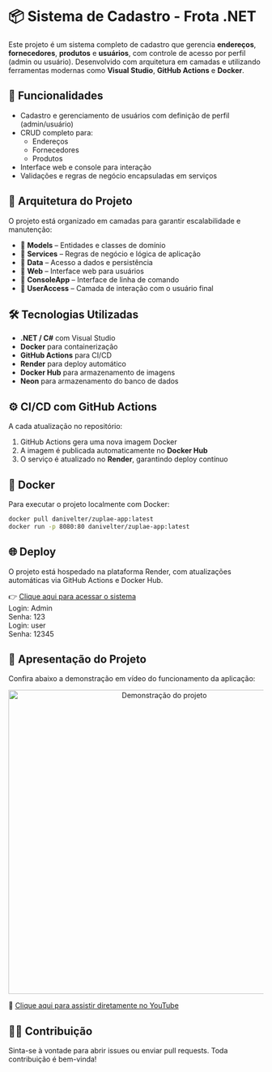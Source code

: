 # 📦 Sistema de Cadastro - Frota .NET

Este projeto é um sistema completo de cadastro que gerencia **endereços**, **fornecedores**, **produtos** e **usuários**, com controle de acesso por perfil (admin ou usuário). Desenvolvido com arquitetura em camadas e utilizando ferramentas modernas como **Visual Studio**, **GitHub Actions** e **Docker**.

## 🚀 Funcionalidades

- Cadastro e gerenciamento de usuários com definição de perfil (admin/usuário)
- CRUD completo para:
  - Endereços
  - Fornecedores
  - Produtos
- Interface web e console para interação
- Validações e regras de negócio encapsuladas em serviços

## 🧱 Arquitetura do Projeto

O projeto está organizado em camadas para garantir escalabilidade e manutenção:
<ul>
  <li>📁 <strong>Models</strong> – Entidades e classes de domínio</li>
  <li>📁 <strong>Services</strong> – Regras de negócio e lógica de aplicação</li>
  <li>📁 <strong>Data</strong> – Acesso a dados e persistência</li>
  <li>📁 <strong>Web</strong> – Interface web para usuários</li>
  <li>📁 <strong>ConsoleApp</strong> – Interface de linha de comando</li>
  <li>📁 <strong>UserAccess</strong> – Camada de interação com o usuário final</li>
</ul>

## 🛠️ Tecnologias Utilizadas

- **.NET / C#** com Visual Studio
- **Docker** para containerização
- **GitHub Actions** para CI/CD
- **Render** para deploy automático
- **Docker Hub** para armazenamento de imagens
- **Neon** para armazenamento do banco de dados

## ⚙️ CI/CD com GitHub Actions

A cada atualização no repositório:

1. GitHub Actions gera uma nova imagem Docker
2. A imagem é publicada automaticamente no **Docker Hub**
3. O serviço é atualizado no **Render**, garantindo deploy contínuo

## 🐳 Docker

Para executar o projeto localmente com Docker:

```bash
docker pull danivelter/zuplae-app:latest
docker run -p 8080:80 danivelter/zuplae-app:latest
```
## 🌐 Deploy
O projeto está hospedado na plataforma Render, com atualizações automáticas via GitHub Actions e Docker Hub.

👉 [Clique aqui para acessar o sistema](https://zuplae-app-latest.onrender.com)
<br/>
Login: Admin <br/>
Senha: 123 <br/>
Login: user <br/>
Senha: 12345

## 🌟 Apresentação do Projeto

Confira abaixo a demonstração em vídeo do funcionamento da aplicação:

<p align="center">
  <a href="https://youtu.be/M_NnxsiZdd8" target="_blank">
    <img src="https://img.youtube.com/vi/M_NnxsiZdd8/0.jpg" alt="Demonstração do projeto" width="600">
  </a>
</p>

🔗 [Clique aqui para assistir diretamente no YouTube](https://youtu.be/M_NnxsiZdd8)


## 👩‍💻 Contribuição
Sinta-se à vontade para abrir issues ou enviar pull requests. Toda contribuição é bem-vinda!

